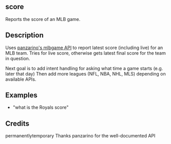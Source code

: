 ## score
Reports the score of an MLB game.

## Description 
Uses [panzarino's mlbgame API](https://github.com/panzarino/mlbgame) to report latest score (including live) for an MLB team.
Tries for live score, otherwise gets latest final score for the team in question.

Next goal is to add intent handling for asking what time a game starts (e.g. later that day)
Then add more leagues (NFL, NBA, NHL, MLS) depending on available APIs.

## Examples 
* "what is the Royals score"

## Credits 
permanentlytemporary
Thanks panzarino for the well-documented API
